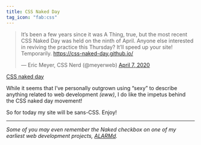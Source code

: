 ```yaml
---
title: CSS Naked Day
tag_icon: "fab:css"
---
```


<blockquote class="twitter-tweet"><p lang="en" dir="ltr">It’s been a few years since it was A Thing, true, but the most recent CSS Naked Day was held on the ninth of April. Anyone else interested in reviving the practice this Thursday? It’ll speed up your site! Temporarily. <a href="https://css-naked-day.github.io/">https://css-naked-day.github.io/</a></p>&mdash; Eric Meyer, CSS Nerd (@meyerweb) <a href="https://twitter.com/meyerweb/status/1247641433223376898?ref_src=twsrc%5Etfw">April 7, 2020</a></blockquote>

<p class="primarylink">
	<a href="https://css-naked-day.github.io/">CSS naked day</a>
</p>

While it seems that I’ve personally outgrown using “sexy” to describe anything related to web development _(eww)_, I do like the impetus behind the CSS naked day movement!

So for today my site will be sans-CSS. Enjoy!

---

_Some of you may even remember the Naked checkbox on one of my earliest web development projects, [ALARMd](https://www.zachleat.com/alarmd/)._
